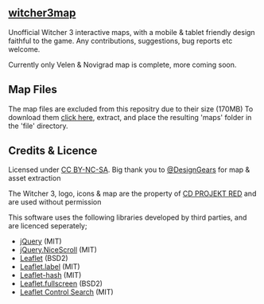 [witcher3map](http://witcher3map.com)
--------------------------------------
Unofficial Witcher 3 interactive maps, with a mobile & tablet friendly design faithful to the game. Any contributions, suggestions, bug reports etc welcome.

Currently only Velen & Novigrad map is complete, more coming soon.

Map Files
--------------------------------------
The map files are excluded from this repositry due to their size (170MB) To download them [click here](https://mega.co.nz/#!2Bk13TIR!oiLGmlQ-SKoVkkrUGi2tg01v2BGzEZ8DeYM0pKvDITE), extract, and place the resulting 'maps' folder in the 'file' directory.

Credits & Licence
--------------------------------------
Licensed under [CC BY-NC-SA](http://creativecommons.org/licenses/by-nc-sa/4.0/). Big thank you to [@DesignGears](https://twitter.com/DesignGears) for map & asset extraction

The Witcher 3, logo, icons &amp; map are the property of [CD PROJEKT RED](http://en.cdprojektred.com/) and are used without permission

This software uses the following libraries developed by third parties, and are licenced seperately;
* [jQuery](http://jquery.com) (MIT)
* [jQuery.NiceScroll](http://git.io/vkLly) (MIT)
* [Leaflet](http://leafletjs.com) (BSD2)
* [Leaflet.label](http://git.io/vkfA2) (MIT)
* [Leaflet-hash](http://git.io/mwK1oA) (MIT)
* [Leaflet.fullscreen](http://git.io/vJw5v) (BSD2)
* [Leaflet Control Search](http://git.io/vkCPC) (MIT)